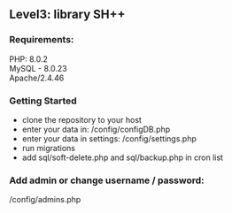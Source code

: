 ## **Level3: library  SH++**

### **Requirements:**<br>
PHP: 8.0.2<br>
MySQL - 8.0.23 <br>
Apache/2.4.46 <br>

### **Getting Started**<br>
* clone the repository to your host
* enter your data in:
  /config/configDB.php 
* enter your data in settings:
  /config/settings.php
* run migrations
* add sql/soft-delete.php and sql/backup.php in cron list


### **Add admin or change username / password:**
/config/admins.php

